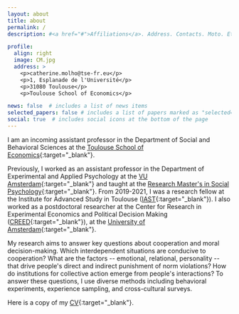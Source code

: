 ```yaml
---
layout: about
title: about
permalink: /
description: #<a href="#">Affiliations</a>. Address. Contacts. Moto. Etc.

profile:
  align: right
  image: CM.jpg
  address: >
    <p>catherine.molho@tse-fr.eu</p>
    <p>1, Esplanade de l'Université</p>
    <p>31080 Toulouse</p>
    <p>Toulouse School of Economics</p>    

news: false  # includes a list of news items
selected_papers: false # includes a list of papers marked as "selected={true}"
social: true  # includes social icons at the bottom of the page
---
```


I am an incoming assistant professor in the Department of Social and Behavioral Sciences at the [Toulouse School of Economics](https://www.tse-fr.eu/groups/department-social-and-behavioral-sciences?tabs=0){:target="\_blank"}.

Previously, I worked as an assistant professor in the Department of Experimental and Applied Psychology at the [VU Amsterdam](https://vu.nl/en/about-vu/faculties/faculty-of-behavioural-and-movement-sciences/departments/experimental-and-applied-psychology){:target="\_blank"} and taught at the [Research Master's in Social Psychology](https://vu.nl/en/education/master/social-psychology-research){:target="\_blank"}. From 2019-2021, I was a research fellow at the Institute for Advanced Study in Toulouse ([IAST](https://www.iast.fr/){:target="\_blank"}). I also worked as a postdoctoral researcher at the Center for Research in Experimental Economics and Political Decision Making ([CREED](https://www.creedexperiment.nl/creed/){:target="\_blank"}), at the [University of Amsterdam](https://www.uva.nl/en/about-the-uva/organisation/faculties/faculty-of-economics-and-business/faculty-of-economics-and-business.html){:target="\_blank"}.

My research aims to answer key questions about cooperation and moral decision-making. Which interdependent situations are conducive to cooperation? What are the factors -- emotional, relational, personality -- that drive people's direct and indirect punishment of norm violations? How do institutions for collective action emerge from people's interactions? To answer these questions, I use diverse methods including behavioral experiments, experience sampling, and cross-cultural surveys.

Here is a copy of my [CV](https://catherinemolho.github.io/assets/pdf/CV_CMolho.pdf){:target="\_blank"}.
